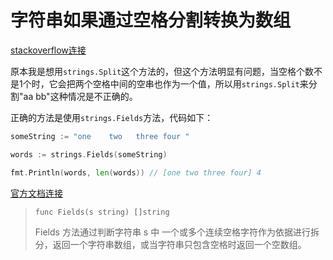 # 字符串如果通过空格分割转换为数组

[stackoverflow连接](https://stackoverflow.com/questions/13737745/split-a-string-on-whitespace-in-go)

原本我是想用`strings.Split`这个方法的，但这个方法明显有问题，当空格个数不是1个时，它会把两个空格中间的空串也作为一个值，所以用`strings.Split`来分割"aa   bb"这种情况是不正确的。

正确的方法是使用`strings.Fields`方法，代码如下：

```go
someString := "one    two   three four "

words := strings.Fields(someString)

fmt.Println(words, len(words)) // [one two three four] 4
```

[官方文档连接](https://golang.org/pkg/strings/#Fields)

> `func Fields(s string) []string`
>
> Fields 方法通过判断字符串 s 中 一个或多个连续空格字符作为依据进行拆分，返回一个字符串数组，或当字符串只包含空格时返回一个空数组。

